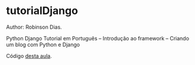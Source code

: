 # tutorialDjango

Author: Robinson Dias.

Python Django Tutorial em Português – Introdução ao framework – Criando um blog com Python e Django

Código [desta aula](https://youtu.be/Dzuiy-JNi-E).
